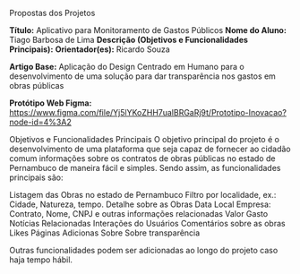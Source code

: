 Propostas dos Projetos

**Título:** Aplicativo para Monitoramento de Gastos Públicos
**Nome do Aluno:** Tiago Barbosa de Lima
**Descrição (Objetivos e Funcionalidades Principais):**
**Orientador(es):** Ricardo Souza

**Artigo Base:** Aplicação do Design Centrado em Humano para o desenvolvimento de uma solução para dar transparência nos gastos em obras públicas 

**Protótipo Web Figma:**
 https://www.figma.com/file/Yj5lYKoZHH7ualBRGaRj9t/Prototipo-Inovacao?node-id=4%3A2 
 
Objetivos e Funcionalidades Principais 
O objetivo principal do projeto é o desenvolvimento de uma plataforma que seja capaz de fornecer ao cidadão comum informações sobre os contratos de obras públicas no estado de Pernambuco de maneira fácil e simples. Sendo assim, as funcionalidades principais são:

Listagem das Obras no estado de Pernambuco 
Filtro por localidade, ex.: Cidade, Natureza, tempo.
Detalhe sobre as Obras
Data 
Local
Empresa: Contrato, Nome, CNPJ e outras informações relacionadas
Valor Gasto
Notícias Relacionadas
Interações do Usuários
Comentários sobre as obras
Likes
Páginas Adicionas
Sobre
Sobre transparência

Outras funcionalidades podem ser adicionadas ao longo do projeto caso haja tempo hábil.
